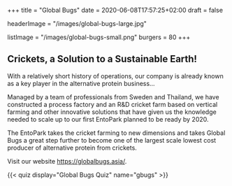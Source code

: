 +++
title = "Global Bugs"
date = 2020-06-08T17:57:25+02:00
draft = false

headerImage = "/images/global-bugs-large.jpg"

listImage = "/images/global-bugs-small.png"
burgers = 80
+++


## Crickets, a Solution to a Sustainable Earth!

With a relatively short history of operations, our company is already known as a key player
in the alternative protein business…

Managed by a team of professionals from Sweden and Thailand, we have constructed a process
factory and an R&D cricket farm based on vertical farming and other innovative solutions
that have given us the knowledge needed to scale up to our first EntoPark planned to be ready by 2020.

The EntoPark takes the cricket farming to new dimensions and takes Global Bugs a great
step further to become one of the largest scale lowest cost producer of alternative
protein from crickets.

Visit our website https://globalbugs.asia/.

{{< quiz display="Global Bugs Quiz" name="gbugs" >}}
